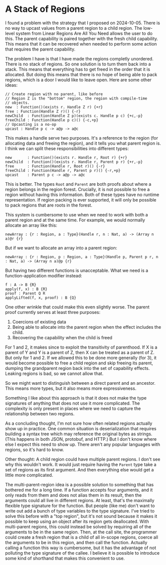 # A Stack of Regions 

I found a problem with the strategy that I proposed on 2024-10-05. There
is no way to upcast values from a parent region to a child region. The
low-level system from Linear Regions Are All You Need allows the user
to do this. The parent capability is paired together with the fresh
child capability. This means that it can be recovered when needed to
perform some action that requires the parent capability.

The problem I have is that I have made the regions completly unordered.
There is no stack of regions. So one solution is to turn them back into
a stack. This means that everything has to get freed in the order that
it is allocated. But doing this means that there is no hope of being
able to pack regions, which is a door I would like to leave open.
Here are some other ideas:

    // Create region with no parent, like before 
    // Region Z is the "bottom" region, the region with compile-time
    // objects.
    new  : Function()(exists r. Handle Z r) {+r}
    free : Function(Handle Z r)() {-r}
    newChild  : Function(Handle Z p)(exists c. Handle p c) {+c,-p}
    freeChild : Function(Handle p c)() {-c,+p}
    // Upcasting is a no-op
    upcast : Handle p c -> a@p -> a@c

This makes a handle serve two purposes. It's a reference to the region
(for allocating data and freeing the region), and it tells you what
parent region is. I think we can split these responsibilities into
different types:

    new       : Function()(exists r. Handle r, Root r) {+r}
    newChild  : Function()(exists r. Handle r, Parent p r) {+r,-p}
    free      : Function(Handle r, Root r)() {-r}
    freeChild : Function(Handle r, Parent p r)() {-r,+p}
    upcast    : Parent p c -> a@p -> a@c

This is better. The types `Root` and `Parent` are both proofs about where
a region belongs in the region forest. Crucially, it is not possible to
free a region without having this information. Both of these types have
no runtime representation. If region packing is ever supported, it will
only be possible to pack regions that are roots in the forest.

This system is cumbersome to use when we need to work with both a parent
region and at the same time. For example, we would normally allocate an
array like this:

    newArray : {r : Region, a : Type}(Handle r, n : Nat, a) -> (Array n a)@r {r}

But if we want to allocate an array into a parent region:

    newArray : {r : Region, p : Region, a : Type}(Handle p, Parent p r, n : Nat, a) -> (Array n a)@p {r}

But having two different functions is unacceptable. What we need is a
function-application modifier instead:

    f : A -> B {R}
    apply(f, x) : B {R}
    proof : Parent Q R
    applyLifted(f, x, proof) : B {Q}

One other wrinkle that could make this even slightly worse. The parent proof
currently serves at least three purposes:

1. Coercions of existing data
2. Being able to allocate into the parent region when the effect includes
   the child.
3. Recovering the capability when the child is freed

For 1 and 2, it makes since to exploit the transitivity of parenthood. If
X is a parent of Y and Y is a parent of Z, then X can be treated as a parent
of Z. But only for 1 and 2. If we allowed this to be done more generally (for 3),
it would become possible to free a child region and skip freeing its parent,
dumping the grandparent region back into the set of capability effects.
Leaking regions is bad, so we cannot allow that.

So we might want to distinguish between a direct parent and an ancestor.
This means more types, but it also means more expressiveness.

Something I like about this approach is that it does not make the type
signatures of anything that does not use it more complicated. The complexity
is only present in places where we need to capture the relationship between
two regions.

As a concluding thought, I'm not sure how often related regions actually
show up in practice. One common situation is deserialization that requires
building a syntax tree which may reference the original bytes as strings.
(This happens in both JSON, protobuf, and HTTP.) But I don't know where
else I expect this need to show up. There aren't any popular languages
with regions, so it's hard to know.

Other thought: A child region could have multiple parent regions. I don't
see why this wouldn't work. It would just require having the `Parent` type
take a set of regions as its first argument. And then everything else
would get a little more complicated.

The multi-parent-region idea is a possible solution to something that has
bothered me for a long time. If a function accepts four arguments, and it
only reads from them and does not alias them in its result, then the arguments
could all live in different regions. At least, that's the maximally flexible
type signature for the function. But people (like me) don't want to write out
add a bunch of type variables to the type signature. I've tried to solve this
before with a "top region", but it's not sound because it makes it possible
to keep using an object after its region gets deallocated. With multi-parent
regions, this could instead be solved by requiring all of the arguments
to be in the same region. Then, at the call site, the programmer could
create a fresh region that is a child of all in-scope regions, coerce all
the arguments to be in this region, and then call the function. Actually
calling a function this way is cumbersome, but it has the advantage of not
polluting the type signature of the callee. I believe it is possible to
introduce some kind of shorthand that makes this convenient to use.
